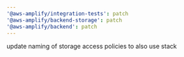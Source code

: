```yaml
---
'@aws-amplify/integration-tests': patch
'@aws-amplify/backend-storage': patch
'@aws-amplify/backend': patch
---
```


update naming of storage access policies to also use stack
